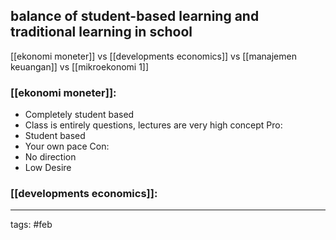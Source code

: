 ## balance of student-based learning and traditional learning in school
[[ekonomi moneter]] vs [[developments economics]] vs [[manajemen keuangan]] vs [[mikroekonomi 1]]

### [[ekonomi moneter]]:
- Completely student based
- Class is entirely questions, lectures are very high concept
Pro: 
- Student based
- Your own pace
Con:
- No direction
- Low Desire

### [[developments economics]]:
___
tags: #feb
